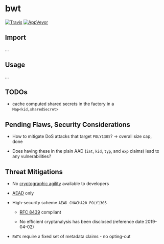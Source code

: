 # bwt

[![Travis](http://img.shields.io/travis/chiefbiiko/bwt.svg?style=flat)](http://travis-ci.org/chiefbiiko/bwt) [![AppVeyor](https://ci.appveyor.com/api/projects/status/github/chiefbiiko/bwt?branch=master&svg=true)](https://ci.appveyor.com/project/chiefbiiko/bwt)

## Import

...

## Usage

...

## TODOs

- cache computed shared secrets in the factory in a `Map<kid,sharedSecret>`

## Pending Flaws, Security Considerations

- How to mitigate DoS attacks that target `POLY1305`? -> overall size cap, done

- Does having these in the plain AAD (`iat`, `kid`, `typ`, and `exp` claims) lead to any vulnerabilities?

## Threat Mitigations

- No [cryptographic agility](https://tools.ietf.org/html/rfc7518#section-8.1)
  available to developers

- [AEAD](https://en.wikipedia.org/wiki/Authenticated_encryption) only

- High-security scheme `AEAD_CHACHA20_POLY1305`

  - [RFC 8439](https://tools.ietf.org/html/rfc8439) compliant

  - No efficient cryptanalysis has been disclosed (reference date 2019-04-02)

- `BWT`s require a fixed set of metadata claims - no opting-out
